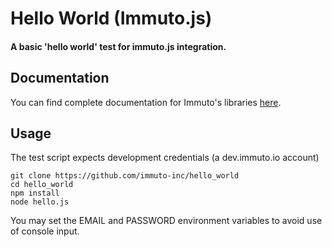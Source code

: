 # Hello World (Immuto.js) 

#### A basic 'hello world' test for immuto.js integration. 

## Documentation
You can find complete documentation for Immuto's libraries <a href="https://www.immuto.io/api-documentation"> here</a>. 

## Usage
The test script expects development credentials (a dev.immuto.io account)

```
git clone https://github.com/immuto-inc/hello_world
cd hello_world
npm install 
node hello.js
```

You may set the EMAIL and PASSWORD environment variables to avoid use of console input.
